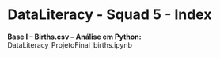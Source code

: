 # DataLiteracy - Squad 5 - Index

**Base I – Births.csv – Análise em Python:** DataLiteracy_ProjetoFinal_births.ipynb
